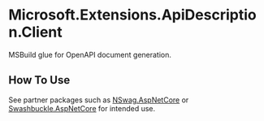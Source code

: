 # Microsoft.Extensions.ApiDescription.Client

MSBuild glue for OpenAPI document generation.

## How To Use

See partner packages such as [NSwag.AspNetCore](https://www.nuget.org/packages/NSwag.AspNetCore/) or
[Swashbuckle.AspNetCore](https://www.nuget.org/packages/Swashbuckle.AspNetCore/) for intended use.

